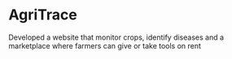 # AgriTrace
Developed a website that monitor crops, identify diseases and a marketplace where farmers can give or take tools on rent
